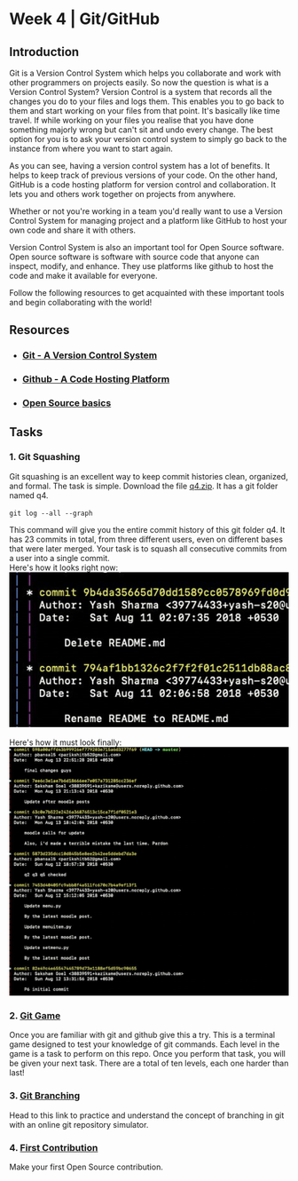 # Week 4 | Git/GitHub

## Introduction 
Git is a Version Control System which helps you collaborate and work with other programmers on projects easily. So now the question is what is a Version Control System? Version Control is a system that records all the changes you do to your files and logs them. This enables you to go back to them and start working on your files from that point. It's basically like time travel. If while working on your files you realise that you have done something majorly wrong but can't sit and undo every change. The best option for you is to ask your version control system to simply go back to the instance from where you want to start again. 

As you can see, having a version control system has a lot of benefits. It helps to keep track of previous versions of your code. On the other hand, GitHub is a code hosting platform for version control and collaboration. It lets you and others work together on projects from anywhere.

Whether or not you're working in a team you'd really want to use a Version Control System for managing project and a platform like GitHub to host your own code and share it with others. 

Version Control System is also an important tool for Open Source software. Open source software is software with source code that anyone can inspect, modify, and enhance. They use platforms like github to host the code and make it available for everyone.

Follow the following resources to get acquainted with these important tools and begin collaborating with the world!

## Resources

- ### [Git - A Version Control System](https://www.wncc-iitb.org/wiki/index.php/Git)
- ### [Github - A Code Hosting Platform](https://www.wncc-iitb.org/wiki/index.php/Github-tutorial)
- ### [Open Source basics](https://www.wncc-iitb.org/wiki/index.php/Open_Source) 



## Tasks

### 1. Git Squashing

Git squashing is an excellent way to keep commit histories clean, organized, and formal. The task is simple. Download the file [q4.zip](./q4.zip). It has a git folder named q4. 

 `git log --all --graph`

This command will give you the entire commit history of this git folder q4. It has 23 commits in total, from three different users, even on different bases that were later merged. Your task is to squash all consecutive commits from a user into a single commit.  
Here's how it looks right now:   
![](./initial.PNG)   

Here's how it must look finally:   
![](./final.PNG)


### 2. [Git Game](https://github.com/git-game/git-game)

Once you are familiar with git and github give this a try. This is a terminal game designed to test your knowledge of git commands. Each level in the game is a task to perform on this repo.  Once you perform that task, you will be given your next task. There are a total of ten levels, each one harder than last!

### 3. [Git Branching](https://learngitbranching.js.org/)

Head to this link to practice and understand the concept of branching in git with an online git repository simulator. 
  
### 4. [First Contribution](https://github.com/firstcontributions/first-contributions)

Make your first Open Source contribution. 

